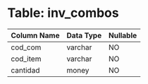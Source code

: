 # Table: inv_combos

| Column Name | Data Type | Nullable |
|-------------|-----------|----------|
| cod_com | varchar | NO |
| cod_item | varchar | NO |
| cantidad | money | NO |

